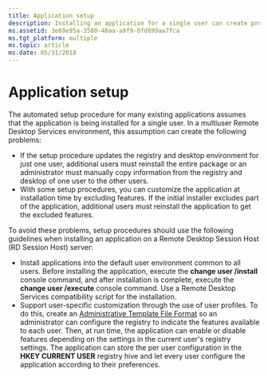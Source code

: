 ```yaml
---
title: Application setup
description: Installing an application for a single user can create problems in a multiuser Remote Desktop Services environment.
ms.assetid: 3e60e95a-3580-48aa-a9f9-8fd899aa7fca
ms.tgt_platform: multiple
ms.topic: article
ms.date: 05/31/2018
---
```


# Application setup

The automated setup procedure for many existing applications assumes that the application is being installed for a single user. In a multiuser Remote Desktop Services environment, this assumption can create the following problems:

-   If the setup procedure updates the registry and desktop environment for just one user, additional users must reinstall the entire package or an administrator must manually copy information from the registry and desktop of one user to the other users.
-   With some setup procedures, you can customize the application at installation time by excluding features. If the initial installer excludes part of the application, additional users must reinstall the application to get the excluded features.

To avoid these problems, setup procedures should use the following guidelines when installing an application on a Remote Desktop Session Host (RD Session Host) server:

-   Install applications into the default user environment common to all users. Before installing the application, execute the **change user /install** console command, and after installation is complete, execute the **change user /execute** console command. Use a Remote Desktop Services compatibility script for the installation.
-   Support user-specific customization through the use of user profiles. To do this, create an [Administrative Template File Format](https://docs.microsoft.com/previous-versions/windows/desktop/Policy/administrative-template-file-format) so an administrator can configure the registry to indicate the features available to each user. Then, at run time, the application can enable or disable features depending on the settings in the current user's registry settings. The application can store the per user configuration in the **HKEY CURRENT USER** registry hive and let every user configure the application according to their preferences.

 

 





